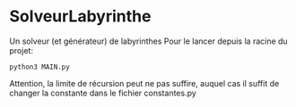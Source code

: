 # SolveurLabyrinthe
Un solveur (et générateur) de labyrinthes
Pour le lancer depuis la racine du projet: 
```
python3 MAIN.py
```
Attention, la limite de récursion peut ne pas suffire, auquel cas il suffit 
de changer la constante dans le fichier constantes.py
